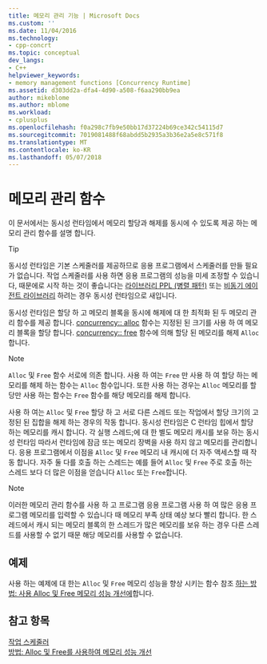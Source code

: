 ```yaml
---
title: 메모리 관리 기능 | Microsoft Docs
ms.custom: ''
ms.date: 11/04/2016
ms.technology:
- cpp-concrt
ms.topic: conceptual
dev_langs:
- C++
helpviewer_keywords:
- memory management functions [Concurrency Runtime]
ms.assetid: d303dd2a-dfa4-4d90-a508-f6aa290bb9ea
author: mikeblome
ms.author: mblome
ms.workload:
- cplusplus
ms.openlocfilehash: f0a298c7fb9e50bb17d37224b69ce342c54115d7
ms.sourcegitcommit: 7019081488f68abdd5b2935a3b36e2a5e8c571f8
ms.translationtype: MT
ms.contentlocale: ko-KR
ms.lasthandoff: 05/07/2018
---
```

# <a name="memory-management-functions"></a>메모리 관리 함수
이 문서에서는 동시성 런타임에서 메모리 할당과 해제를 동시에 수 있도록 제공 하는 메모리 관리 함수를 설명 합니다.  
  
> [!TIP]
>  동시성 런타임은 기본 스케줄러를 제공하므로 응용 프로그램에서 스케줄러를 만들 필요가 없습니다. 작업 스케줄러를 사용 하면 응용 프로그램의 성능을 미세 조정할 수 있습니다, 때문에로 시작 하는 것이 좋습니다는 [라이브러리 PPL (병렬 패턴)](../../parallel/concrt/parallel-patterns-library-ppl.md) 또는 [비동기 에이전트 라이브러리](../../parallel/concrt/asynchronous-agents-library.md) 하려는 경우 동시성 런타임으로 새입니다.  
  
 동시성 런타임은 할당 하 고 메모리 블록을 동시에 해제에 대 한 최적화 된 두 메모리 관리 함수를 제공 합니다. [concurrency:: alloc](reference/concurrency-namespace-functions.md#alloc) 함수는 지정된 된 크기를 사용 하 여 메모리 블록을 할당 합니다. [concurrency:: free](reference/concurrency-namespace-functions.md#free) 함수에 의해 할당 된 메모리를 해제 `Alloc`합니다.  
  
> [!NOTE]
>  `Alloc` 및 `Free` 함수 서로에 의존 합니다. 사용 하 여는 `Free` 만 사용 하 여 할당 하는 메모리를 해제 하는 함수는 `Alloc` 함수입니다. 또한 사용 하는 경우는 `Alloc` 메모리를 할당만 사용 하는 함수는 `Free` 함수를 해당 메모리를 해제 합니다.  
  
 사용 하 여는 `Alloc` 및 `Free` 할당 하 고 서로 다른 스레드 또는 작업에서 할당 크기의 고정된 된 집합을 해제 하는 경우의 작동 합니다. 동시성 런타임은 C 런타임 힙에서 할당 하는 메모리를 캐시 합니다. 각 실행 스레드;에 대 한 별도 메모리 캐시를 보유 하는 동시성 런타임 따라서 런타임에 잠금 또는 메모리 장벽을 사용 하지 않고 메모리를 관리합니다. 응용 프로그램에서 이점을 `Alloc` 및 `Free` 메모리 내 캐시에 더 자주 액세스할 때 작동 합니다. 자주 둘 다를 호출 하는 스레드는 예를 들어 `Alloc` 및 `Free` 주로 호출 하는 스레드 보다 더 많은 이점을 얻습니다 `Alloc` 또는 `Free`합니다.  
  
> [!NOTE]
>  이러한 메모리 관리 함수를 사용 하 고 프로그램 응용 프로그램 사용 하 여 많은 응용 프로그램 메모리를 입력할 수 있습니다 때 메모리 부족 상태 예상 보다 빨리 합니다. 한 스레드에서 캐시 되는 메모리 블록의 한 스레드가 많은 메모리를 보유 하는 경우 다른 스레드를 사용할 수 없기 때문 해당 메모리를 사용할 수 없습니다.  
  
## <a name="example"></a>예제  
 사용 하는 예제에 대 한는 `Alloc` 및 `Free` 메모리 성능을 향상 시키는 함수 참조 [하는 방법: 사용 Alloc 및 Free 메모리 성능 개선에](../../parallel/concrt/how-to-use-alloc-and-free-to-improve-memory-performance.md)합니다.  
  
## <a name="see-also"></a>참고 항목  
 [작업 스케줄러](../../parallel/concrt/task-scheduler-concurrency-runtime.md)   
 [방법: Alloc 및 Free를 사용하여 메모리 성능 개선](../../parallel/concrt/how-to-use-alloc-and-free-to-improve-memory-performance.md)

